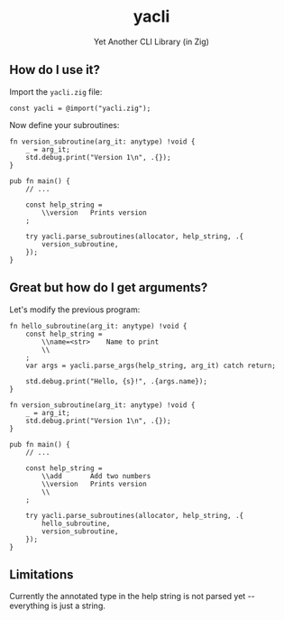 <h1 align="center">yacli</h1>
<p align="center">Yet Another CLI Library (in Zig)</p>

## How do I use it?

Import the `yacli.zig` file:
```zig
const yacli = @import("yacli.zig");
```

Now define your subroutines:

```zig
fn version_subroutine(arg_it: anytype) !void {
    _ = arg_it;
    std.debug.print("Version 1\n", .{});
}

pub fn main() {
    // ...

    const help_string = 
        \\version   Prints version
    ;

    try yacli.parse_subroutines(allocator, help_string, .{
        version_subroutine,
    });
}
```

## Great but how do I get arguments?

Let's modify the previous program:

```zig
fn hello_subroutine(arg_it: anytype) !void {
    const help_string = 
        \\name=<str>    Name to print
        \\
    ;
    var args = yacli.parse_args(help_string, arg_it) catch return;

    std.debug.print("Hello, {s}!", .{args.name});
}

fn version_subroutine(arg_it: anytype) !void {
    _ = arg_it;
    std.debug.print("Version 1\n", .{});
}

pub fn main() {
    // ...

    const help_string = 
        \\add       Add two numbers      
        \\version   Prints version
        \\
    ;

    try yacli.parse_subroutines(allocator, help_string, .{
        hello_subroutine,
        version_subroutine,
    });
}
```

## Limitations

Currently the annotated type in the help string is not parsed yet -- everything is just a string.